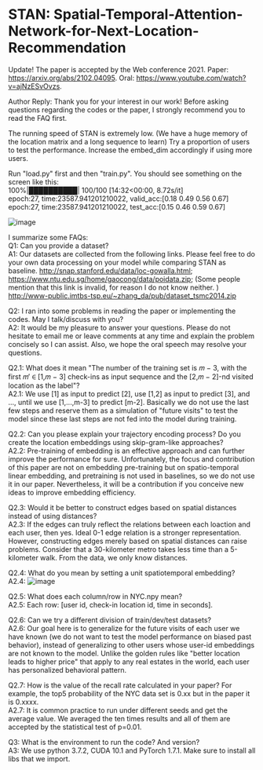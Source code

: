 # STAN: Spatial-Temporal-Attention-Network-for-Next-Location-Recommendation
Update! The paper is accepted by the Web conference 2021. Paper: https://arxiv.org/abs/2102.04095. Oral: https://www.youtube.com/watch?v=ajNzESvOvzs.

Author Reply: 
Thank you for your interest in our work! Before asking questions regarding the codes or the paper, I strongly recommend you to read the FAQ first. 

The running speed of STAN is extremely low. (We have a huge memory of the location matrix and a long sequence to learn) Try a proportion of users to test the performance. Increase the embed_dim accordingly if using more users.

Run "load.py" first and then "train.py". You should see something on the screen like this:   
100%|██████████| 100/100 [14:32<00:00,  8.72s/it]  
epoch:27, time:23587.941201210022, valid_acc:[0.18 0.49 0.56 0.67]  
epoch:27, time:23587.941201210022, test_acc:[0.15 0.46 0.59 0.67]

![image](https://github.com/yingtaoluo/Spatial-Temporal-Attention-Network-for-POI-Recommendation/blob/master/Cover.png)

I summarize some FAQs:  
Q1: Can you provide a dataset?  
A1: Our datasets are collected from the following links. Please feel free to do your own data processing on your model while comparing STAN as baseline.
http://snap.stanford.edu/data/loc-gowalla.html;  
https://www.ntu.edu.sg/home/gaocong/data/poidata.zip; (Some people mention that this link is invalid, for reason I do not know neither. )
http://www-public.imtbs-tsp.eu/~zhang_da/pub/dataset_tsmc2014.zip  
  
Q2: I ran into some problems in reading the paper or implementing the codes. May I talk/discuss with you?  
A2: It would be my pleasure to answer your questions. Please do not hesitate to email me or leave comments at any time and explain the problem concisely so I can assist. Also, we hope the oral speech may resolve your questions.  
  
Q2.1: What does it mean "The number of the training set is 𝑚 − 3, with the first 𝑚′ ∈ [1,𝑚 − 3] check-ins as input sequence and the [2,𝑚 − 2]-nd visited location as the label"?  
A2.1: We use [1] as input to predict [2], use [1,2] as input to predict [3], and ..., until we use [1,...,m-3] to predict [m-2]. Basically we do not use the last few steps and reserve them as a simulation of "future visits" to test the model since these last steps are not fed into the model during training.  
  
Q2.2: Can you please explain your trajectory encoding process? Do you create the location embeddings using skip-gram-like approaches?  
A2.2: Pre-training of embedding is an effective approach and can further improve the performance for sure. Unfortunately, the focus and contribution of this paper are not on embedding pre-training but on spatio-temporal linear embedding, and pretraining is not used in baselines, so we do not use it in our paper. Nevertheless, it will be a contribution if you conceive new ideas to improve embedding efficiency.  

Q2.3: Would it be better to construct edges based on spatial distances instead of using distances?  
A2.3: If the edges can truly reflect the relations between each loaction and each user, then yes. Ideal 0-1 edge relation is a stronger representation. However, constructing edges merely based on spatial distances can raise problems. Consider that a 30-kilometer metro takes less time than a 5-kilometer walk. From the data, we only know distances.  

Q2.4: What do you mean by setting a unit spatiotemporal embedding?  
A2.4: ![image](https://github.com/yingtaoluo/Spatial-Temporal-Attention-Network-for-POI-Recommendation/blob/master/unit_embedding.png)

Q2.5: What does each column/row in NYC.npy mean?  
A2.5: Each row: [user id, check-in location id, time in seconds].  

Q2.6: Can we try a different division of train/dev/test datasets?  
A2.6: Our goal here is to generalize for the future visits of each user we have known (we do not want to test the model performance on biased past behavior), instead of generalizing to other users whose user-id embeddings are not known to the model. Unlike the golden rules like "better location leads to higher price" that apply to any real estates in the world, each user has personalized behavioral pattern.  

Q2.7: How is the value of the recall rate calculated in your paper? For example, the top5 probability of the NYC data set is 0.xx but in the paper it is 0.xxxx.  
A2.7: It is common practice to run under different seeds and get the average value. We averaged the ten times results and all of them are accepted by the statistical test of p=0.01. 

Q3: What is the environment to run the code? And version?  
A3: We use python 3.7.2, CUDA 10.1 and PyTorch 1.7.1. Make sure to install all libs that we import.  
